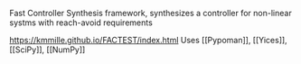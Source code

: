 Fast Controller Synthesis framework, synthesizes a controller for non-linear systms with reach-avoid requirements

https://kmmille.github.io/FACTEST/index.html
Uses [[Pypoman]], [[Yices]], [[SciPy]], [[NumPy]]